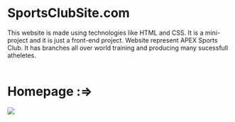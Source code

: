 # SportsClubSite.com
This website is made using technologies like HTML and CSS. It is a mini-project and it  is just a front-end project. Website represent APEX Sports Club. It has branches all over world training and producing many sucessfull atheletes.<br>
<br>
<h1>Homepage :=></h1>
<img src="https://user-images.githubusercontent.com/103889271/190704965-24cd1a9f-ff87-44bf-9721-b2effe82ea35.png">
<br>

